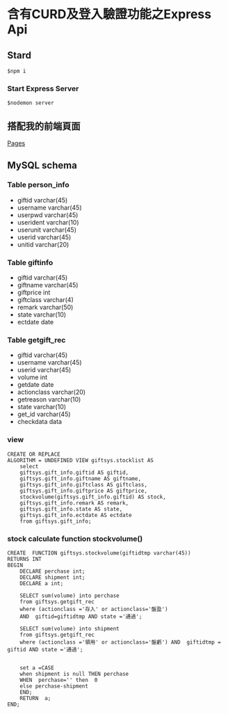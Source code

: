# 含有CURD及登入驗證功能之Express Api
## Stard
``` $npm i ```
### Start Express Server
``` $nodemon server ```
## 搭配我的前端頁面
[Pages](https://github.com/Yen-An/yensgift)
## MySQL schema
### Table person_info
- giftid varchar(45)
- username varchar(45)
- userpwd varchar(45)
- userident varchar(10)
- userunit varchar(45)
- userid varchar(45)
- unitid varchar(20)
### Table giftinfo
- giftid varchar(45)
- giftname varchar(45)
- giftprice int
- giftclass varchar(4)
- remark varchar(50)
- state varchar(10)
- ectdate date
### Table getgift_rec
- giftid varchar(45)
- username varchar(45)
- userid varchar(45)
- volume int
- getdate date
- actionclass varchar(20)
- getreason varchar(10)
- state varchar(10)
- get_id varchar(45)
- checkdata data
### view

```
CREATE OR REPLACE
ALGORITHM = UNDEFINED VIEW giftsys.stocklist AS
	select
	giftsys.gift_info.giftid AS giftid,
	giftsys.gift_info.giftname AS giftname,
	giftsys.gift_info.giftclass AS giftclass,
	giftsys.gift_info.giftprice AS giftprice,
	stockvolume(giftsys.gift_info.giftid) AS stock,
	giftsys.gift_info.remark AS remark,
	giftsys.gift_info.state AS state,
	giftsys.gift_info.ectdate AS ectdate
	from giftsys.gift_info;
``` 
### stock calculate function stockvolume()

```
CREATE  FUNCTION giftsys.stockvolume(giftidtmp varchar(45))
RETURNS INT
BEGIN
	DECLARE perchase int;
	DECLARE shipment int;
	DECLARE a int;
	
	SELECT sum(volume) into perchase
	from giftsys.getgift_rec 
	where (actionclass ='存入' or actionclass='盤盈') 
	AND  giftid=giftidtmp AND state ='通過';
	
	SELECT sum(volume) into shipment
	from giftsys.getgift_rec
	where (actionclass ='領用' or actionclass='盤虧') AND  giftidtmp = giftid AND state ='通過';
	
	
	set a =CASE 
	when shipment is null THEN perchase
	WHEN  perchase='' then  0
	else perchase-shipment
	END;
	RETURN  a;
END;
```

